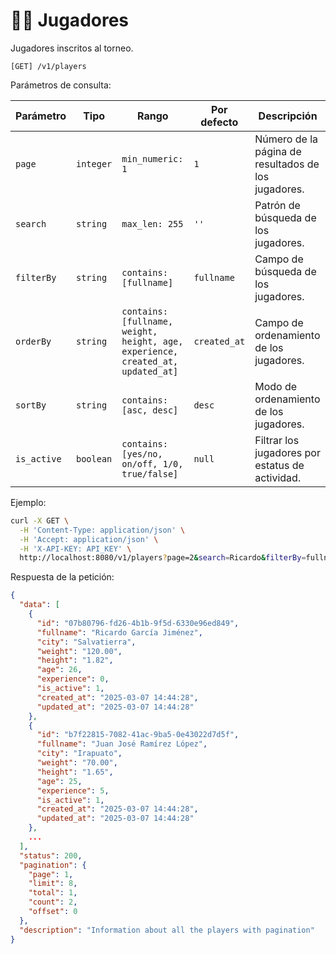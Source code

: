 # 🏃‍♂️ Jugadores

Jugadores inscritos al torneo.

```
[GET] /v1/players
```

Parámetros de consulta:

| Parámetro | Tipo | Rango | Por defecto | Descripción |
| --------- | ---- | ----- | ----------- | ----------- |
| `page` | `integer` | `min_numeric: 1` | `1` | Número de la página de resultados de los jugadores. |
| `search` | `string` | `max_len: 255` | `''` | Patrón de búsqueda de los jugadores. |
| `filterBy` | `string` | `contains: [fullname]` | `fullname` | Campo de búsqueda de los jugadores. |
| `orderBy` | `string` | `contains: [fullname, weight, height, age, experience, created_at, updated_at]` | `created_at` | Campo de ordenamiento de los jugadores. |
| `sortBy` | `string` | `contains: [asc, desc]` | `desc` | Modo de ordenamiento de los jugadores. |
| `is_active` | `boolean` | `contains: [yes/no, on/off, 1/0, true/false]` | `null` | Filtrar los jugadores por estatus de actividad. |

Ejemplo:

```bash
curl -X GET \
  -H 'Content-Type: application/json' \
  -H 'Accept: application/json' \
  -H 'X-API-KEY: API_KEY' \
  http://localhost:8080/v1/players?page=2&search=Ricardo&filterBy=fullname&orderBy=age&sortBy=asc&is_active=true
```

Respuesta de la petición:

```json
{
  "data": [
    {
      "id": "07b80796-fd26-4b1b-9f5d-6330e96ed849",
      "fullname": "Ricardo García Jiménez",
      "city": "Salvatierra",
      "weight": "120.00",
      "height": "1.82",
      "age": 26,
      "experience": 0,
      "is_active": 1,
      "created_at": "2025-03-07 14:44:28",
      "updated_at": "2025-03-07 14:44:28"
    },
    {
      "id": "b7f22815-7082-41ac-9ba5-0e43022d7d5f",
      "fullname": "Juan José Ramírez López",
      "city": "Irapuato",
      "weight": "70.00",
      "height": "1.65",
      "age": 25,
      "experience": 5,
      "is_active": 1,
      "created_at": "2025-03-07 14:44:28",
      "updated_at": "2025-03-07 14:44:28"
    },
    ...
  ],
  "status": 200,
  "pagination": {
    "page": 1,
    "limit": 8,
    "total": 1,
    "count": 2,
    "offset": 0
  },
  "description": "Information about all the players with pagination"
}
```

